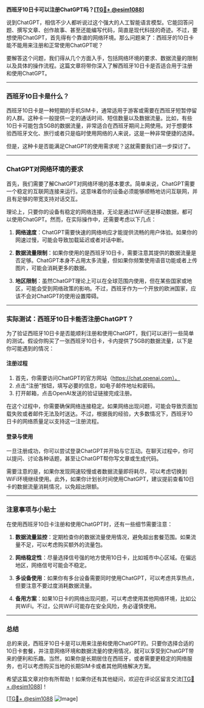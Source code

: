 **西班牙10日卡可以注册ChatGPT吗？[[TG💪+ @esim1088](https://t.me/s/esim1088)]**

说到ChatGPT，相信不少人都听说过这个强大的人工智能语言模型。它能回答问题、撰写文章、创作故事、甚至还能编写代码，简直是现代科技的奇迹。不过，要想使用ChatGPT，首先得有个靠谱的网络环境。那么问题来了：西班牙的10日卡能不能用来注册和正常使用ChatGPT呢？

要解答这个问题，我们得从几个方面入手，包括网络环境的要求、数据流量的限制以及具体的操作流程。这篇文章将带你深入了解西班牙10日卡是否适合用于注册和使用ChatGPT。

---

### 西班牙10日卡是什么？

西班牙10日卡是一种短期的手机SIM卡，通常适用于游客或需要在西班牙短暂停留的人群。这种卡一般提供一定的通话时间、短信数量以及数据流量。比如，有些10日卡可能包含5GB的数据流量，非常适合在西班牙期间上网使用。对于想要体验西班牙文化、旅行或者只是临时使用网络的人来说，这是一种非常便捷的选择。

但是，这种卡是否能满足ChatGPT的使用需求呢？这就需要我们进一步探讨了。

---

### ChatGPT对网络环境的要求

首先，我们需要了解ChatGPT对网络环境的基本要求。简单来说，ChatGPT需要一个稳定的互联网连接来运行。这意味着你的设备必须能够顺畅地访问互联网，并且有足够的带宽支持对话交互。

理论上，只要你的设备有稳定的网络连接，无论是通过WiFi还是移动数据，都可以使用ChatGPT。然而，在实际操作中，还需要考虑以下几点：

1. **网络速度**：ChatGPT需要快速的网络响应才能提供流畅的用户体验。如果你的网速过慢，可能会导致加载延迟或者对话中断。
   
2. **数据流量限制**：如果你使用的是西班牙10日卡，需要注意其提供的数据流量是否足够。ChatGPT本身不占用太多流量，但如果你频繁使用语音功能或者上传图片，可能会消耗更多的数据。

3. **地区限制**：虽然ChatGPT理论上可以在全球范围内使用，但在某些国家或地区，可能会受到网络政策的影响。不过，西班牙作为一个开放的欧洲国家，应该不会对ChatGPT的使用设置障碍。

---

### 实际测试：西班牙10日卡能否注册ChatGPT？

为了验证西班牙10日卡是否能顺利注册和使用ChatGPT，我们可以进行一些简单的测试。假设你购买了一张西班牙10日卡，卡内提供了5GB的数据流量，以下是你可能遇到的情况：

#### 注册过程
1. 首先，你需要访问ChatGPT的官方网站（https://chat.openai.com）。
2. 点击“注册”按钮，填写必要的信息，如电子邮件地址和密码。
3. 打开邮箱，点击OpenAI发送的验证链接完成注册。

在这个过程中，你需要确保网络连接稳定。如果网络出现问题，可能会导致页面加载失败或者邮件无法及时送达。不过，根据我的经验，大多数情况下，西班牙10日卡的网络质量足以支持这一注册流程。

#### 登录与使用
一旦注册成功，你可以尝试登录ChatGPT并开始与它互动。在聊天过程中，你可以提问、讨论各种话题，甚至让ChatGPT帮你写文章或生成代码。

需要注意的是，如果你发现网速较慢或者数据流量即将耗尽，可以考虑切换到WiFi环境继续使用。此外，如果你计划长时间使用ChatGPT，建议提前查看10日卡的数据流量消耗情况，以免超出限额。

---

### 注意事项与小贴士

在使用西班牙10日卡注册和使用ChatGPT时，还有一些细节需要注意：

1. **数据流量监控**：定期检查你的数据流量使用情况，避免超出套餐范围。如果流量不足，可以考虑购买额外的流量包。

2. **网络稳定性**：尽量选择信号强的地方使用10日卡，比如城市中心区域。在偏远地区，网络信号可能会不稳定。

3. **多设备使用**：如果你有多台设备需要同时使用ChatGPT，可以考虑共享热点，但要注意不要过度消耗数据流量。

4. **备用方案**：如果10日卡的网络出现问题，可以考虑使用其他网络环境，比如公共WiFi。不过，公共WiFi可能存在安全风险，务必谨慎使用。

---

### 总结

总的来说，西班牙10日卡是可以用来注册和使用ChatGPT的。只要你选择合适的10日卡套餐，并注意网络环境和数据流量的使用情况，就可以享受到ChatGPT带来的便利和乐趣。当然，如果你是长期居住在西班牙，或者需要更稳定的网络服务，也可以考虑购买当地的长期SIM卡或者其他网络解决方案。

希望这篇文章对你有所帮助！如果你还有其他疑问，欢迎在评论区留言交流[[TG💪+ @esim1088](https://t.me/s/esim1088)]！

[[TG💪+ @esim1088](https://t.me/s/esim1088) ![Image](https://i.postimg.cc/4NQfJmqS/Snipaste-2025-05-13-00-14-12.png)]